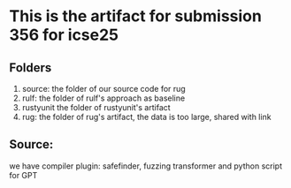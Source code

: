 # This is the artifact for submission 356 for icse25

## Folders

1. source: the folder of our source code for rug
2. rulf: the folder of rulf's approach as baseline
3. rustyunit the folder of rustyunit's artifact
4. rug: the folder of rug's artifact, the data is too large, shared with link

## Source:

we have compiler plugin: safefinder, fuzzing transformer and python script for GPT

